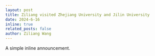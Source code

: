 ```yaml
---
layout: post
title: Ziliang visited Zhejiang University and Jilin University
date: 2024-6-16 
inline: true
related_posts: false
author: Ziliang Wang
---
```


A simple inline announcement.

